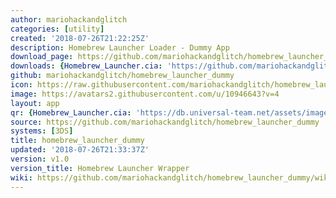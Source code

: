 ```yaml
---
author: mariohackandglitch
categories: [utility]
created: '2018-07-26T21:22:25Z'
description: Homebrew Launcher Loader - Dummy App
download_page: https://github.com/mariohackandglitch/homebrew_launcher_dummy/releases/tag/v1.0
downloads: {Homebrew_Launcher.cia: 'https://github.com/mariohackandglitch/homebrew_launcher_dummy/releases/download/v1.0/Homebrew_Launcher.cia'}
github: mariohackandglitch/homebrew_launcher_dummy
icon: https://raw.githubusercontent.com/mariohackandglitch/homebrew_launcher_dummy/master/resources/icon.png
image: https://avatars2.githubusercontent.com/u/10946643?v=4
layout: app
qr: {Homebrew_Launcher.cia: 'https://db.universal-team.net/assets/images/qr/homebrew_launcher.cia.png'}
source: https://github.com/mariohackandglitch/homebrew_launcher_dummy
systems: [3DS]
title: homebrew_launcher_dummy
updated: '2018-07-26T21:33:37Z'
version: v1.0
version_title: Homebrew Launcher Wrapper
wiki: https://github.com/mariohackandglitch/homebrew_launcher_dummy/wiki
---
```


